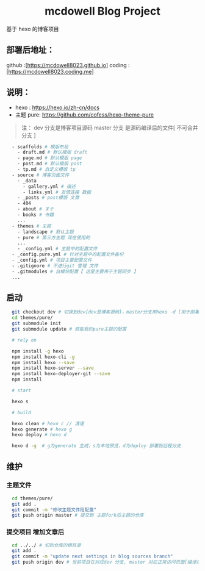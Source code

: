 # 
<h1 align="center">mcdowell Blog Project</h1>
基于 hexo 的博客项目

## 部署后地址：
github :[https://mcdowell8023.github.io]
coding :[https://mcdowell8023.coding.me]

## 说明：
  - hexo : https://hexo.io/zh-cn/docs
  - 主题 pure: https://github.com/cofess/hexo-theme-pure

> 注： dev 分支是博客项目源码 master 分支 是源码编译后的文件[ 不可合并分支 ]

```bash
  - scaffolds # 模版布局
    - draft.md # 默认模版 draft
    - page.md # 默认模版 page
    - post.md # 默认模版 post
    - tp.md # 自定义模版 tp
  - source # 博客页面文件
    - _data
      - gallery.yml # 描述
      - links.yml # 友情连接 数据
    - _posts # post模版 文章
    - 404
    - about # 关于
    - books # 书籍
    ...
  - themes # 主题
    - landscape # 默认主题
    - pure # 第三方主题 现在使用的
    ... 
    - _config.yml # 主题中的配置文件
  - _config.pure.yml # 针对主题中的配置文件备份
  - _config.yml # 项目主要配置文件
  - .gitignore # 不进行git 管理 文件
  - .gitmodules # 自模块配置【 这里主要用于主题同步 】
  ...
```

## 启动

```bash
  git checkout dev # 切换到dev[dev是博客源码]，master分支用hexo -d [用于部署编译后文件]
  cd themes/pure/
  git submodule init
  git submodule update # 获取我的pure主题的配置

  # rely on

  npm install -g hexo
  npm install hexo-cli -g
  npm install hexo --save
  npm install hexo-server --save
  npm install hexo-deployer-git --save
  npm install

  # start

  hexo s

  # build

  hexo clean # hexo c // 清理
  hexo generate # hexo g
  hexo deploy # hexo d

  hexo d -g  # g为generate 生成，s为本地预览，d为deploy 部署到远程分支
```

## 维护

### 主题文件

```bash
  cd themes/pure/
  git add .
  git commit -m "修改主题文件陪配置"
  git push origin master # 提交到 主题fork后主题的仓库
```

### 提交项目 增加文章后

```bash
  cd ../../ # 切到仓库的根目录
  git add .
  git commit -m "update next settings in blog sources branch"
  git push origin dev # 当前项目在对应dev 分支, master 对应正常访问页面[编译后部署]
```

